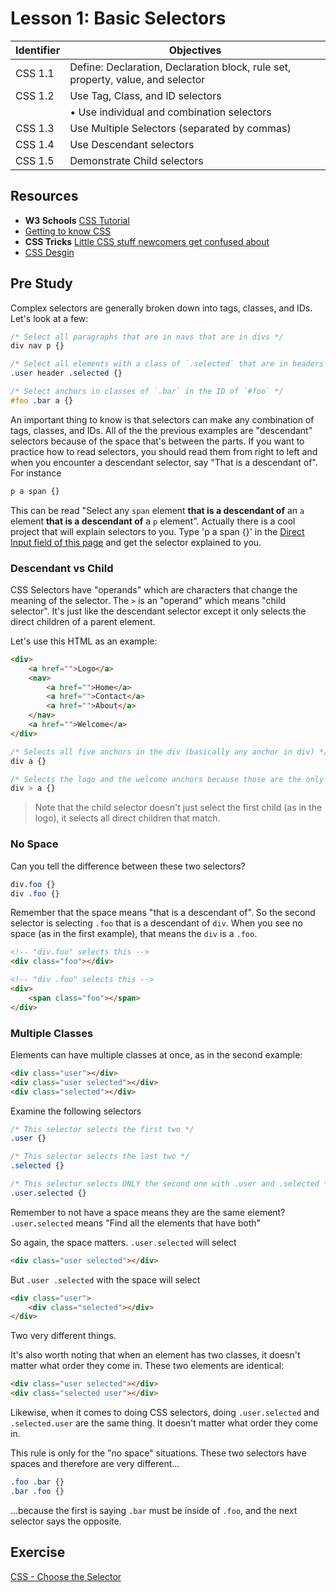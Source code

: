 # Lesson 1: Basic Selectors

Identifier   | Objectives
-------------|------------
CSS 1.1      | Define: Declaration, Declaration block, rule set, property, value, and selector
CSS 1.2      | Use Tag, Class, and ID selectors
             | &bull; Use individual and combination selectors
CSS 1.3      | Use Multiple Selectors (separated by commas)
CSS 1.4      | Use Descendant selectors
CSS 1.5      | Demonstrate Child selectors

## Resources
- __W3 Schools__ [CSS Tutorial](http://www.w3schools.com/css/default.asp)
- [Getting to know CSS](http://learn.shayhowe.com/html-css/getting-to-know-css/)
- __CSS Tricks__ [Little CSS stuff newcomers get confused about](http://css-tricks.com/little-css-stuff-newcomers-get-confused-about/ )
- [CSS Desgin](http://teacherjohn.com/ucscextension/cssdesign/ex02.html)

## Pre Study

Complex selectors are generally broken down into tags, classes, and IDs. Let's look at a few:

```css
/* Select all paragraphs that are in navs that are in divs */
div nav p {}

/* Select all elements with a class of `.selected` that are in headers that are in elements with a class of `.user` */
.user header .selected {}

/* Select anchors in classes of `.bar` in the ID of `#foo` */
#foo .bar a {}
```

An important thing to know is that selectors can make any combination of tags, classes, and IDs. All of the the previous examples are "descendant" selectors because of the space that's between the parts. If you want to practice how to read selectors, you should read them from right to left and when you encounter a descendant selector, say "That is a descendant of". For instance

```css
p a span {}
```

This can be read "Select any `span` element __that is a descendant of__ an `a` element __that is a descendant of__ a `p` element". Actually there is a cool project that will explain selectors to you. Type 'p a span {}' in the [Direct Input field of this page](http://tux.theopalgroup.com/cgi-bin/css3explainer/selectoracle.py) and get the selector explained to you.

### Descendant vs Child

CSS Selectors have "operands" which are characters that change the meaning of the selector. The `>` is an "operand" which means "child selector". It's just like the descendant selector except it only selects the direct children of a parent element.

Let's use this HTML as an example:

```html
<div>
	<a href="">Logo</a>
	<nav>
		<a href="">Home</a>
		<a href="">Contact</a>
		<a href="">About</a>
	</nav>
	<a href="">Welcome</a>
</div>
```

```css
/* Selects all five anchors in the div (basically any anchor in div) */
div a {}

/* Selects the logo and the welcome anchors because those are the only two anchors that are direct children of the div */
div > a {}
```

> Note that the child selector doesn't just select the first child (as in the logo), it selects all direct children that match.

### No Space

Can you tell the difference between these two selectors?

```css
div.foo {}
div .foo {}
```

Remember that the space means "that is a descendant of". So the second selector is selecting `.foo` that is a descendant of `div`. When you see no space (as in the first example), that means the `div` is a `.foo`.

```html
<!-- "div.foo" selects this -->
<div class="foo"></div>

<!-- "div .foo" selects this -->
<div>
	<span class="foo"></span>
</div>
```

### Multiple Classes

Elements can have multiple classes at once, as in the second example:

```html
<div class="user"></div>
<div class="user selected"></div>
<div class="selected"></div>
```

Examine the following selectors

```css
/* This selector selects the first two */
.user {}

/* This selector selects the last two */
.selected {}

/* This selector selects ONLY the second one with .user and .selected */
.user.selected {}
```

Remember to not have a space means they are the same element? `.user.selected` means "Find all the elements that have both"

So again, the space matters. `.user.selected` will select

```html
<div class="user selected"></div>
```

But `.user .selected` with the space will select

```html
<div class="user">
	<div class="selected"></div>
</div>
```

Two very different things.

It's also worth noting that when an element has two classes, it doesn't matter what order they come in. These two elements are identical:

```html
<div class="user selected"></div>
<div class="selected user"></div>
```

Likewise, when it comes to doing CSS selectors, doing `.user.selected` and `.selected.user` are the same thing. It doesn't matter what order they come in. 

This rule is only for the "no space" situations. These two selectors have spaces and therefore are very different...

```css
.foo .bar {}
.bar .foo {}
```

...because the first is saying `.bar` must be inside of `.foo`, and the next selector says the opposite.

## Exercise
[CSS - Choose the Selector](https://github.com/RockitBootcamp/Phoenix/tree/master/Projects/CSS%20Choose%20the%20Selector)
